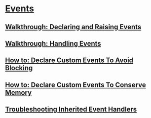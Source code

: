 # [Events](events.md)
## [Walkthrough: Declaring and Raising Events](walkthrough-declaring-and-raising-events.md)
## [Walkthrough: Handling Events](walkthrough-handling-events.md)
## [How to: Declare Custom Events To Avoid Blocking](how-to-declare-custom-events-to-avoid-blocking.md)
## [How to: Declare Custom Events To Conserve Memory](how-to-declare-custom-events-to-conserve-memory.md)
## [Troubleshooting Inherited Event Handlers](troubleshooting-inherited-event-handlers.md)